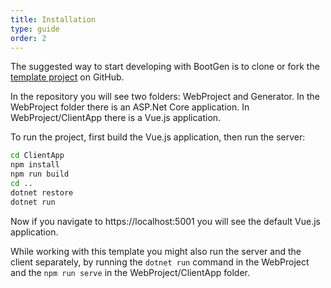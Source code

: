 ```yaml
---
title: Installation
type: guide
order: 2
---
```


The suggested way to start developing with BootGen is to clone or fork the [template project](https://github.com/BootGen/BootGenVue) on GitHub.

In the repository you will see two folders: WebProject and Generator. In the WebProject folder there is an ASP.Net Core application. In WebProject/ClientApp there is a Vue.js application.

To run the project, first build the Vue.js application, then run the server:
```sh
cd ClientApp
npm install
npm run build
cd ..
dotnet restore
dotnet run
```

Now if you navigate to https://localhost:5001 you will see the default Vue.js application.

While working with this template you might also run the server and the client separately, by running the `dotnet run` command in the WebProject and the `npm run serve` in the WebProject/ClientApp folder.
